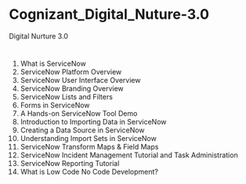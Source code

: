 # Cognizant_Digital_Nuture-3.0
Digital Nurture 3.0

#
1.	What is ServiceNow
2.	ServiceNow Platform Overview
3.	ServiceNow User Interface Overview
4.	ServiceNow Branding Overview
5.	ServiceNow Lists and Filters
6.	Forms in ServiceNow
7.	A Hands-on ServiceNow Tool Demo
8.	Introduction to Importing Data in ServiceNow
9.	Creating a Data Source in ServiceNow
10.	Understanding Import Sets in ServiceNow
11.	ServiceNow Transform Maps & Field Maps
12.	ServiceNow Incident Management Tutorial and Task Administration
13.	ServiceNow Reporting Tutorial
14.	What is Low Code No Code Development?
